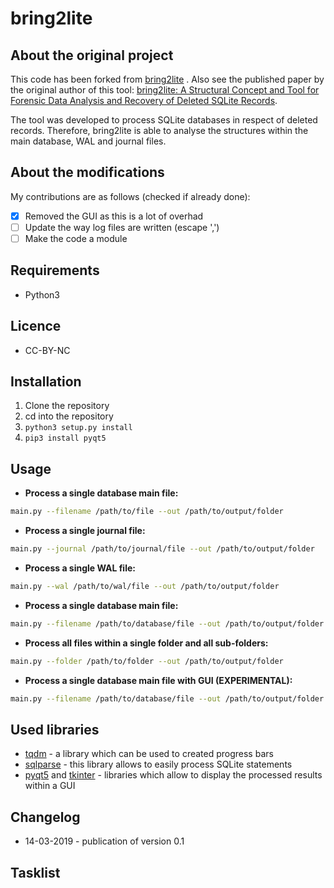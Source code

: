 # bring2lite
## About the original project
This code has been forked from [bring2lite](https://github.com/bring2lite/bring2lite) . Also see the published paper by the original author of this tool: [bring2lite: A Structural Concept and Tool for Forensic Data Analysis and Recovery of Deleted SQLite Records](https://www.sciencedirect.com/science/article/pii/S1742287619301677).

The tool was developed to process SQLite databases in respect of deleted records. Therefore, bring2lite is able to analyse the structures within the main database, WAL and journal files.

## About the modifications
My contributions are as follows (checked if already done): 
- [x] Removed the GUI as this is a lot of overhad
- [ ] Update the way log files are written (escape ',')
- [ ] Make the code a module

## Requirements
- Python3

## Licence
- CC-BY-NC

## Installation
1. Clone the repository
2. cd into the repository
3. ````python3 setup.py install````
4. ````pip3 install pyqt5````
## Usage

- **Process a single database main file:**
````bash
main.py --filename /path/to/file --out /path/to/output/folder
````

- **Process a single journal file:**
````bash
main.py --journal /path/to/journal/file --out /path/to/output/folder
````

- **Process a single WAL file:**
````bash
main.py --wal /path/to/wal/file --out /path/to/output/folder
````

- **Process a single database main file:**
````bash
main.py --filename /path/to/database/file --out /path/to/output/folder
````

- **Process all files within a single folder and all sub-folders:**
````bash
main.py --folder /path/to/folder --out /path/to/output/folder
````

- **Process a single database main file with GUI (EXPERIMENTAL):**
````bash
main.py --filename /path/to/database/file --out /path/to/output/folder --gui 1
````


## Used libraries
- [tqdm](https://github.com/tqdm/tqdm) - a library which can be used to created progress bars
- [sqlparse](https://github.com/andialbrecht/sqlparse) - this library allows to easily process SQLite statements
- [pyqt5](https://github.com/andialbrecht/sqlparse) and [tkinter](https://github.com/andialbrecht/sqlparse) - libraries which allow to display the processed results within a GUI

## Changelog
- 14-03-2019 - publication of version 0.1

## Tasklist

